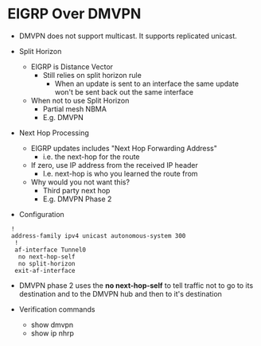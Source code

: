 # EIGRP Over DMVPN

- DMVPN does not support multicast. It supports replicated unicast.

- Split Horizon
  - EIGRP is Distance Vector
    - Still relies on split horizon rule
      - When an update is sent to an interface the same update won't be sent back out the same interface
  - When not to use Split Horizon
    - Partial mesh NBMA
    - E.g. DMVPN
- Next Hop Processing
  - EIGRP updates includes "Next Hop Forwarding Address"
    - i.e. the next-hop for the route
  - If zero, use IP address from the received IP header
    - I.e. next-hop is who you learned the route from
  - Why would you not want this?
    - Third party next hop
    - E.g. DMVPN Phase 2

- Configuration
```router eigrp INE
 !
 address-family ipv4 unicast autonomous-system 300
  !
  af-interface Tunnel0
   no next-hop-self
   no split-horizon
  exit-af-interface
```
- DMVPN phase 2 uses the **no next-hop-self** to tell traffic not to go to its destination and to the DMVPN hub and then to it's destination

- Verification commands
  - show dmvpn
  - show ip nhrp